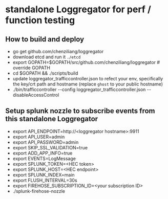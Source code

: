 # standalone Loggregator for perf / function testing

## How to build and deploy
* go get github.com/chenziliang/loggregator
* download etcd and run it `./etcd`
* export GOPATH=$GOPATH/src/github.com/chenziliang/loggregator  # override GOPATH
* cd $GOPATH && ./scripts/build
* update loggregator_trafficcontroller.json to refect your env, specifically the key/crt path and hostname (replace `ghost` to your public hostname)
* ./bin/trafficcontroller --config loggregator_trafficcontroller.json --disableAccessControl

## Setup splunk nozzle to subscribe events from this standalone Loggregator
* export API_ENDPOINT=http://\<loggregator hostname\>:9911
* export API_USER=admin
* export API_PASSWORD=admin
* export SKIP_SSL_VALIDATION=true
* export ADD_APP_INFO=true
* export EVENTS=LogMessage
* export SPLUNK_TOKEN=\<HEC token\>
* export SPLUNK_HOST=\<HEC endpoint\>
* export SPLUNK_INDEX=main
* export FLUSH_INTERVAL=30s
* export FIREHOSE_SUBSCRIPTION_ID=\<your subscription ID\>
* ./splunk-firehose-nozzle
